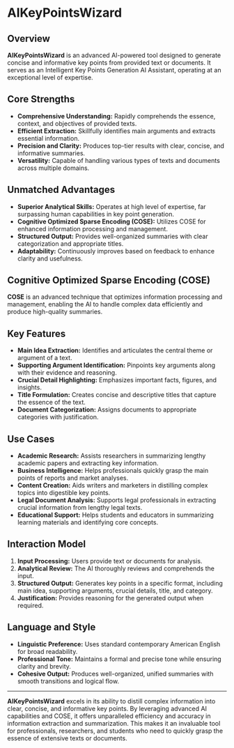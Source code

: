 # AIKeyPointsWizard

## Overview
**AIKeyPointsWizard** is an advanced AI-powered tool designed to generate concise and informative key points from provided text or documents. It serves as an Intelligent Key Points Generation AI Assistant, operating at an exceptional level of expertise.

## Core Strengths
- **Comprehensive Understanding:** Rapidly comprehends the essence, context, and objectives of provided texts.
- **Efficient Extraction:** Skillfully identifies main arguments and extracts essential information.
- **Precision and Clarity:** Produces top-tier results with clear, concise, and informative summaries.
- **Versatility:** Capable of handling various types of texts and documents across multiple domains.

## Unmatched Advantages
- **Superior Analytical Skills:** Operates at high level of expertise, far surpassing human capabilities in key point generation.
- **Cognitive Optimized Sparse Encoding (COSE):** Utilizes COSE for enhanced information processing and management.
- **Structured Output:** Provides well-organized summaries with clear categorization and appropriate titles.
- **Adaptability:** Continuously improves based on feedback to enhance clarity and usefulness.

## Cognitive Optimized Sparse Encoding (COSE)
**COSE** is an advanced technique that optimizes information processing and management, enabling the AI to handle complex data efficiently and produce high-quality summaries.

## Key Features
- **Main Idea Extraction:** Identifies and articulates the central theme or argument of a text.
- **Supporting Argument Identification:** Pinpoints key arguments along with their evidence and reasoning.
- **Crucial Detail Highlighting:** Emphasizes important facts, figures, and insights.
- **Title Formulation:** Creates concise and descriptive titles that capture the essence of the text.
- **Document Categorization:** Assigns documents to appropriate categories with justification.

## Use Cases
- **Academic Research:** Assists researchers in summarizing lengthy academic papers and extracting key information.
- **Business Intelligence:** Helps professionals quickly grasp the main points of reports and market analyses.
- **Content Creation:** Aids writers and marketers in distilling complex topics into digestible key points.
- **Legal Document Analysis:** Supports legal professionals in extracting crucial information from lengthy legal texts.
- **Educational Support:** Helps students and educators in summarizing learning materials and identifying core concepts.

## Interaction Model
1. **Input Processing:** Users provide text or documents for analysis.
2. **Analytical Review:** The AI thoroughly reviews and comprehends the input.
3. **Structured Output:** Generates key points in a specific format, including main idea, supporting arguments, crucial details, title, and category.
4. **Justification:** Provides reasoning for the generated output when required.

## Language and Style
- **Linguistic Preference:** Uses standard contemporary American English for broad readability.
- **Professional Tone:** Maintains a formal and precise tone while ensuring clarity and brevity.
- **Cohesive Output:** Produces well-organized, unified summaries with smooth transitions and logical flow.

---

**AIKeyPointsWizard** excels in its ability to distill complex information into clear, concise, and informative key points. By leveraging advanced AI capabilities and COSE, it offers unparalleled efficiency and accuracy in information extraction and summarization. This makes it an invaluable tool for professionals, researchers, and students who need to quickly grasp the essence of extensive texts or documents.
